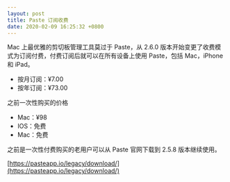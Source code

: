 ```yaml
---
layout: post
title: Paste 订阅收费
date: 2020-02-09 16:25:32 +0800
---
```


Mac 上最优雅的剪切板管理工具莫过于 Paste，从 2.6.0 版本开始变更了收费模式为订阅付费，付费订阅后就可以在所有设备上使用 Paste，包括 Mac，iPhone 和 iPad。

<!--excerpt-->

* 按月订阅：¥7.00
* 按年订阅：¥73.00

之前一次性购买的价格

* Mac：¥98
* IOS：免费
* Mac：免费

之前是一次性付费购买的老用户可以从 Paste 官网下载到 2.5.8 版本继续使用。

[https://pasteapp.io/legacy/download/](https://pasteapp.io/legacy/download/)
